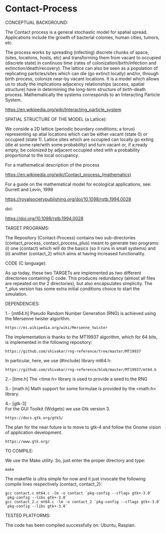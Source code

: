 # Contact-Process

CONCEPTUAL BACKGROUND:

The Contact process is a general stochastic model for spatial spread. Applications include the growth of bacterial colonies, human cities, tumors, etc.

The process works by spreading (infecting) discrete chunks of space, (sites, locations, hosts, etc) and transforming them from vacant to occupied (discrete state) in continuos time (rates of colonization/birth/infection and extinction/death/recovery). The lattice can also be seen as a population of replicating particles/sites which can die (go extinct locally) and/or, through birth process, colonize near-by vacant locations. It is a model which allows us to study the implications adjacency relationships (access, spatial structure) have in determining the long-term structure of birth-death process. Mathematically the systems corresponds to an Interacting Particle System.

  https://en.wikipedia.org/wiki/Interacting_particle_system
  

SPATIAL STRUCTURE OF THE MODEL (a Lattice):

We conside a 2D lattice (periodic boundary conditions; a torus) representing sp atial locations which can be either vacant (state 0) or occupied (state 1). Latiice sites which are occupied can locally go exting (die at some rate/with some probability) and turn vacant or, if a;ready empty, be colonized by adjacent occupied sited with a probability proportional to the local occupancy.

For a mathematical description of the process

  https://en.wikipedia.org/wiki/Contact_process_(mathematics)

For a guide on the mathematical model for ecological applications, see: Durrett and Levin, 1998

  https://royalsocietypublishing.org/doi/10.1098/rstb.1994.0028

doi:

  https://doi.org/10.1098/rstb.1994.0028


TARGET PROGRAMS:

  The Repository (Contact-Process) contains two sub-directories (contact_process, contact_process_plus) meant to generate two programs: 
    (i) one (contact) which will do the basics (so it runs in small systems) and
    (ii) another (contact_2) which aims at having increased functionality.


CODE (C language):

  As up today, these two TARGETs are implemented as two different directories containing C code. This produces redundancy (almost all files are repeated on the 2 directories), but  also encapsulates simplicity. The *_plus version has some extra initial conditions choice to start the simulation.


DEPENDENCIES:

1.- [mt64.h]
  Pseudo Random Number Generation (RNG) is achieved using the Mersenne twister algorithm.

    https://es.wikipedia.org/wiki/Mersenne_twister

  The implementation is thanks to the MT19937 algorithm, which for 64 bits, is implemented in the following repository:

    https://github.com/shivakar/rng-reference/tree/master/MT19937

  In particular, here, we use (#include) library mt64.h:

    https://github.com/shivakar/rng-reference/blob/master/MT19937/mt64.h

 2.- [time.h]
  The <time.h> library is used to provide a seed to the RNG 
 
 3.- [math.h]
  Math support for some formulae is provided by the <math.h> library.
 
 4.- [gtk-3]     
  For the GUI Toolkit (Widgets) we use Gtk version 3.

    https://docs.gtk.org/gtk3/
    
  The plan for the near future is to move to gtk-4 and follow the Gnome vision of application development.
  
    https://www.gtk.org/
    
    
TO COMPILE:

  We use the Make utility. So, just enter the proper directory and type:
  
    make 
    
 The makefile is ultra simple for now and it just invocate the following compile lines respectively (contact, contact_2):

    gcc contact.c mt64.c -lm -o contact `pkg-config --cflags gtk+-3.0` `pkg-config --libs gtk+-3.0`
    gcc contact_2.c mt64.c -lm -o contact_2 `pkg-config --cflags gtk+-3.0` `pkg-config --libs gtk+-3.0`
 

TESTED PLATFORMS:

The code has been compiled successfully on: 
                                            Ubuntu,
                                            Raspian. 
  
